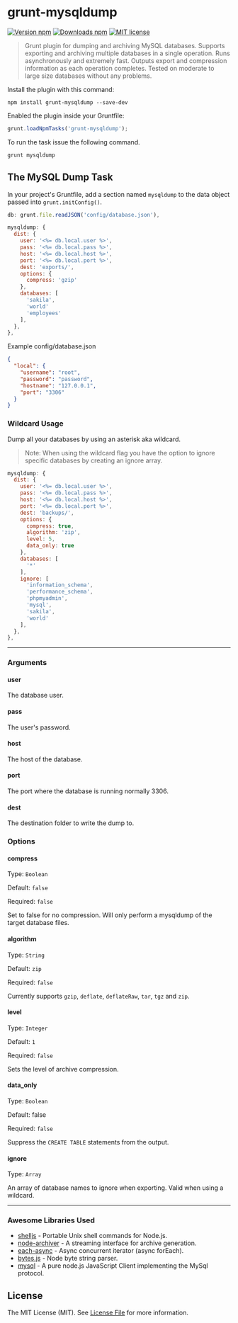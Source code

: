 # grunt-mysqldump

[![Version npm](https://img.shields.io/npm/v/grunt-mysqldump.svg)](https://www.npmjs.com/package/grunt-mysqldump)
[![Downloads npm](https://img.shields.io/npm/dt/grunt-mysqldump.svg)](https://www.npmjs.com/package/grunt-mysqldump)
[![MIT license](https://img.shields.io/npm/l/grunt-mysqldump.svg)](https://opensource.org/licenses/MIT)

> Grunt plugin for dumping and archiving MySQL databases. Supports exporting and archiving multiple databases in a single operation. Runs asynchronously and extremely fast. Outputs export and compression information as each operation completes. Tested on moderate to large size databases without any problems. 

Install the plugin with this command:

```shell
npm install grunt-mysqldump --save-dev
```

Enabled the plugin inside your Gruntfile:

```js
grunt.loadNpmTasks('grunt-mysqldump');
```

To run the task issue the following command.

```sh
grunt mysqldump
```

## The MySQL Dump Task
In your project's Gruntfile, add a section named `mysqldump` to the data object passed into `grunt.initConfig()`.

```js
db: grunt.file.readJSON('config/database.json'),    
```

```js  
mysqldump: {
  dist: {
    user: '<%= db.local.user %>',
    pass: '<%= db.local.pass %>',
    host: '<%= db.local.host %>',
    port: '<%= db.local.port %>',
    dest: 'exports/',
    options: {
      compress: 'gzip'
    },
    databases: [
      'sakila',
      'world'
      'employees'
    ],
  },
},
```
Example config/database.json

```json
{
  "local": {
    "username": "root",
    "password": "password",
    "hostname": "127.0.0.1",
    "port": "3306"
  }
}
```

### Wildcard Usage
Dump all your databases by using an asterisk aka wildcard. 

> Note: When using the wildcard flag you have the option to ignore specific databases by creating an ignore array.

```js 
mysqldump: {
  dist: {
    user: '<%= db.local.user %>',
    pass: '<%= db.local.pass %>',
    host: '<%= db.local.host %>',
    port: '<%= db.local.port %>',
    dest: 'backups/',
    options: {
      compress: true,
      algorithm: 'zip',
      level: 5,
      data_only: true
    },
    databases: [
      '*'
    ],
    ignore: [
      'information_schema',
      'performance_schema',
      'phpmyadmin',
      'mysql',
      'sakila',
      'world'
    ],
  },
},
```
---

### Arguments

#### user

The database user.

#### pass

The user's password.

#### host

The host of the database.

#### port

The port where the database is running normally 3306.

#### dest

The destination folder to write the dump to.

### Options

#### compress

Type: `Boolean`

Default: `false`

Required: `false`

Set to false for no compression. Will only perform a mysqldump of the target database files.

#### algorithm

Type: `String`

Default: `zip`

Required: `false`

Currently supports `gzip`, `deflate`, `deflateRaw`, `tar`, `tgz` and `zip`.

#### level

Type: `Integer`

Default: `1`

Required: `false`

Sets the level of archive compression.

#### data_only

Type: `Boolean`

Default: false

Required: `false`

Suppress the `CREATE TABLE` statements from the output.

#### ignore

Type: `Array`

An array of database names to ignore when exporting. Valid when using a wildcard.

---

### Awesome Libraries Used

+ [shelljs](https://github.com/arturadib/shelljs) - Portable Unix shell commands for Node.js.
+ [node-archiver](https://github.com/ctalkington/node-archiver) - A streaming interface for archive generation.
+ [each-async](https://github.com/sindresorhus/each-async) - Async concurrent iterator (async forEach).
+ [bytes.js](https://github.com/visionmedia/bytes.js) - Node byte string parser.
+ [mysql](https://github.com/felixge/node-mysql) - A pure node.js JavaScript Client implementing the MySql protocol.

## License

The MIT License (MIT). See [License File](LICENSE) for more information.
